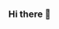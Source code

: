 ### Hi there 👋

<!--
**Dieghor88/Dieghor88** is a ✨ _special_ ✨ repository because its `README.md` (this file) appears on your GitHub profile.

Here are some ideas to get you started:

- 🔭 I’m currently working on personal projects that I need for my life and as an English/Chinese Teacher.
- 🌱 I’m currently learning Python, HTML, CSS, and Javascript.
- 👯 I’m looking to collaborate on a front-end project that could help me learn and hopefully find a job as a programmer one day. 
- 🤔 I’m looking for help with any of the programming languages I am learning. 
- 💬 Ask me about teaching English and Chinese as a second language.
- 📫 How to reach me: carvallho88@gmail.com 
- ⚡ Fun fact: I started learning programming because I was interested in how AIs work, but I honestly love learning about front-end programming. 


